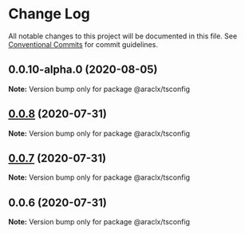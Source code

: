 # Change Log

All notable changes to this project will be documented in this file.
See [Conventional Commits](https://conventionalcommits.org) for commit guidelines.

## 0.0.10-alpha.0 (2020-08-05)

**Note:** Version bump only for package @araclx/tsconfig





## [0.0.8](https://github.com/ARACLX/stylx/compare/@araclx/tsconfig@0.0.7...@araclx/tsconfig@0.0.8) (2020-07-31)

**Note:** Version bump only for package @araclx/tsconfig





## [0.0.7](https://github.com/ARACLX/stylx/compare/@araclx/tsconfig@0.0.6...@araclx/tsconfig@0.0.7) (2020-07-31)

**Note:** Version bump only for package @araclx/tsconfig





## 0.0.6 (2020-07-31)

**Note:** Version bump only for package @araclx/tsconfig
